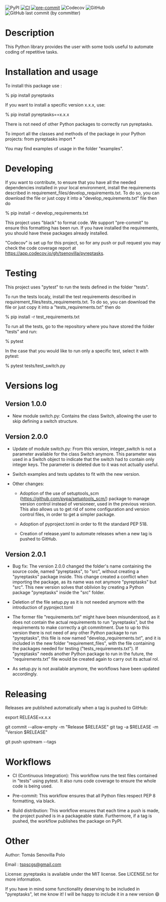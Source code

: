 ![PyPI](https://img.shields.io/pypi/v/pyreptasks)
[![CI](https://github.com/tsenovilla/pyreptasks/actions/workflows/ci.yaml/badge.svg)](https://github.com/tsenovilla/pyreptasks/actions/workflows/ci.yaml)
[![pre-commit](https://github.com/tsenovilla/pyreptasks/actions/workflows/pre-commit.yaml/badge.svg)](https://github.com/tsenovilla/pyreptasks/actions/workflows/pre-commit.yaml)
![Codecov](https://img.shields.io/codecov/c/gh/tsenovilla/pyreptasks)
![GitHub](https://img.shields.io/github/license/tsenovilla/pyreptasks)
![GitHub last commit (by committer)](https://img.shields.io/github/last-commit/tsenovilla/pyreptasks)


Description
===========

This Python library provides the user with some tools useful to automate coding of repetitive tasks.

Installation and usage
======================

To install this package use : 

% pip install pyreptasks

If you want to install a specific version x.x.x, use:

% pip install pyreptasks==x.x.x

There is not need of other Python packages to correctly run pyreptasks.

To import all the classes and methods of the package in your Python projects: from pyreptasks import *

You may find examples of usage in the folder "examples".

Developing
==========

If you want to contribute, to ensure that you have all the needed dependencies installed in your local environment, install the requirements described in requirement_files/develop_requirements.txt. To do so, you can download the file or just copy it into a "develop_requirements.txt" file then do

% pip install -r develop_requirements.txt

This project uses "black" to format code. We support "pre-commit" to ensure this formatting has been run. If you have installed the requirements, you should have these packages already installed.

"Codecov" is set up for this project, so for any push or pull request you may check the code coverage report at https://app.codecov.io/gh/tsenovilla/pyreptasks. 

Testing
=======

This project uses "pytest" to run the tests defined in the folder "tests". 

To run the tests localy, install the test requirements described in requirement_files/tests_requirements.txt. To do so, you can download the file or just copy it into a "tests_requirements.txt" then do

% pip install -r test_requirements.txt

To run all the tests, go to the repository where you have stored the folder "tests" and run:

% pytest

In the case that you would like to run only a specific test, select it with pytest:

% pytest tests/test_switch.py

Versions log
============

Version 1.0.0
-------------

- New module switch.py: Contains the class Switch, allowing the user to skip defining a switch structure.

Version 2.0.0
-------------

- Update of module switch.py: From this version, integer_switch is not a parameter available for the class Switch   anymore. This parameter was used in a Switch object to indicate that the switch had to contain only integer keys. The parameter is deleted due to it was not actually useful. 

- Switch examples and tests updates to fit with the new version.

- Other changes: 
  - Adoption of the use of setuptools_scm (https://github.com/pypa/setuptools_scm/) package to manage version control instead of versioneer, used in the previous version. This also allows us to get rid of some configuration and version control files, in order to get a simpler package. 
  
  - Adoption of pyproject.toml in order to fit the standard PEP 518. 

  - Creation of release.yaml to automate releases when a new tag is pushed to GitHub. 

Version 2.0.1
-------------

- Bug fix: The version 2.0.0 changed the folder's name containing the source code, named "pyreptasks", to "src", without creating a "pyreptasks" package inside. This change created a conflict when importing the package, as its name was not anymore "pyreptasks" but "src". This new version solves that oblivion by creating a Python package "pyreptasks" inside the "src" folder. 

- Deletion of the file setup.py as it is not needed anymore with the introduction of pyproject.toml

- The former file "requirements.txt" might have been misunderstood, as it does not contain the actual requirements to run "pyreptasks", but the requirements to make correctly a git commitment. Due to up to this version there is not need of any other Python package to run "pyreptasks", this file is now named "develop_requirements.txt", and it is included in the new folder "requirement_files", with the file containing the packages needed for testing ("tests_requirements.txt"). If "pyreptasks" needs another Python package to run in the future, the "requirements.txt" file would be created again to carry out its actual rol. 

- As setup.py is not available anymore, the workflows have been updated accordingly.

Releasing
=========

Releases are published automatically when a tag is pushed to GitHub:

  export RELEASE=x.x.x

  git commit --allow-empty -m "Release $RELEASE"
  git tag -a $RELEASE -m "Version $RELEASE"

  git push upstream --tags

Workflows
=========

- CI (Continuous Integration): This workflow runs the test files contained in "tests" using pytest. It also runs code coverage to ensure the whole code is being used.

- Pre-commit: This workflow ensures that all Python files respect PEP 8 formatting, via black.

- Build distribution: This workflow ensures that each time a push is made, the project pushed is in a packageable state. Furthermore, if a tag is pushed, the workflow publishes the package on PyPI.


Other
=====

Author: Tomás Senovilla Polo

Email : tspscgs@gmail.com

License: pyreptasks is available under the MIT license. See LICENSE.txt for more information.

If you have in mind some functionality deserving to be included in "pyreptasks", let me know it! I will be happy to include it in a new version :smile:
